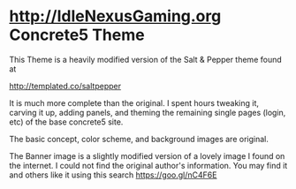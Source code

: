 # http://IdleNexusGaming.org Concrete5 Theme

This Theme is a heavily modified version of the Salt & Pepper theme found at 

http://templated.co/saltpepper

It is much more complete than the original. I spent hours tweaking it, carving
it up, adding panels, and theming the remaining single pages (login, etc) of 
the base concrete5 site.

The basic concept, color scheme, and background images are original.

The Banner image is a slightly modified version of a lovely image I found on
the internet. I could not find the original author's information. You may
find it and others like it using this search https://goo.gl/nC4F6E
